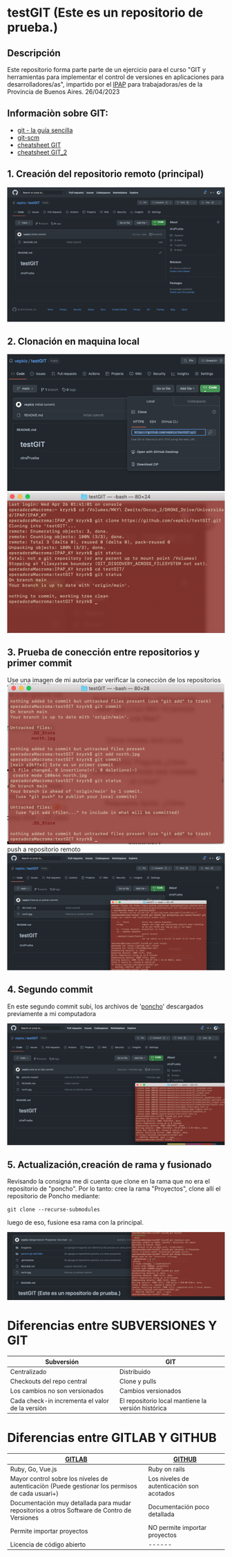 # testGIT (Este es un repositorio de prueba.)


## Descripción
Este repositorio forma parte parte de un ejercicio para el curso "GIT y herramientas para implementar el control de versiones en aplicaciones para desarrolladores/as", impartido por el [IPAP](https://www.ipap.gba.gob.ar/) para trabajadoras/es de la Provincia de Buenos Aires.
26/04/2023

## Informaciòn sobre GIT:
- [git - la guía sencilla](https://rogerdudler.github.io/git-guide/index.es.html?fbclid=IwAR3_kT0p40sUPTa1_XKFsTt7LfCxsEJ8gaQ5YQqVWG6virDruLlQ6Ou57c0)
- [git-scm](https://git-scm.com/book/es/v2/Ramificaciones-en-Git-¿Qué-es-una-rama%3F)
- [cheatsheet GIT](https://rogerdudler.github.io/git-guide/files/git_cheat_sheet.pdf)
- [cheatsheet GIT_2](https://training.github.com/downloads/es_ES/github-git-cheat-sheet.pdf)

## 1. Creación del repositorio remoto (principal)
![Creación del repositorio](/imagenes/ima_1.png)


## 2. Clonación en maquina local
![Clonado](/imagenes/ima_2.png)
![Creación del repositorio local](/imagenes/ima_3.png)

## 3. Prueba de conección entre repositorios y primer commit

Use una imagen de mi autoria par verificar la conecciòn de los repositorios
![Commit imagen](/imagenes/ima_4.png)
push a repositorio remoto
![push a repositorio remoto](/imagenes/ima_5.png)


## 4. Segundo commit

En este segundo commit subi, los archivos de '[poncho](https://github.com/argob/poncho)' descargados previamente a mi computadora

![Clonado](/imagenes/ima_6.png)

## 5. Actualización,creación de rama y fusionado
Revisando la consigna me di cuenta que clone en la rama que no era el repositorio de "poncho". Por lo tanto: cree la rama "Proyectos", clone allí el repositorio de Poncho mediante:

```
git clone --recurse-submodules
```

luego de eso, fusione esa rama con la principal.

![MERGE final](/imagenes/ima_7.png)


# Diferencias entre SUBVERSIONES Y GIT

| Subversión | GIT |
| ------ | ------ |
| Centralizado | Distribuido |
| Checkouts del repo central | Clone y pulls |
| Los cambios no son versionados | Cambios versionados |
| Cada check-in incrementa el valor de la versiòn | El repositorio local mantiene la versión histórica |

# Diferencias entre GITLAB Y GITHUB

| [GITLAB](https://about.gitlab.com) | [GITHUB](https://github.com/) |
| ------ | ------ |
| Ruby, Go, Vue.js | Ruby on rails |
| Mayor control sobre los niveles de autenticaciòn (Puede gestionar los permisos de cada usuari+) | Los niveles de autenticación son acotados |
| Documentación muy detallada para mudar repositorios a otros Software de Contro de Versiones | Documentación poco detallada |
| Permite importar proyectos | NO permite importar proyectos |
| Licencia de código abierto | ------ |


